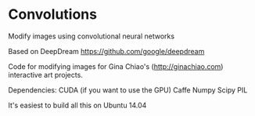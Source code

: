 # Convolutions
Modify images using convolutional neural networks

Based on DeepDream https://github.com/google/deepdream

Code for modifying images for Gina Chiao's (http://ginachiao.com) interactive art projects.

Dependencies:
  CUDA (if you want to use the GPU)
  Caffe
  Numpy
  Scipy
  PIL
  
  It's easiest to build all this on Ubuntu 14.04

